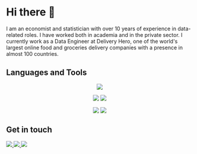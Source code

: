 # Hi there 👋

I am an economist and statistician with over 10 years of experience in data-related roles. I have worked both in academia and in the private sector. I currently work as a Data Engineer at Delivery Hero, one of the world's largest online food and groceries delivery companies with a presence in almost 100 countries.

## Languages and Tools

<!-- markdownlint-disable MD033 -->
<p align="center">
  <img src="https://skillicons.dev/icons?i=py,r,bash,html,css,js" />
</p>
<p align="center">
  <img src="https://skillicons.dev/icons?i=git,github,githubactions" />
  <img src="https://skillicons.dev/icons?i=md,latex" />
</p>
<p align="center">
  <img src="https://skillicons.dev/icons?i=linux,apple,windows" />
  <img src="https://skillicons.dev/icons?i=gcp,terraform,vscode" />
</p>
<!-- markdownlint-enable MD033 -->

## Get in touch

<!-- markdownlint-disable MD033 -->
<a href="https://www.linkedin.com/in/danielczarnievicz/" >
  <img src="https://skillicons.dev/icons?i=linkedin" />
</a>
<a href="https://stackoverflow.com/users/5908830/daniel" >
  <img src="https://skillicons.dev/icons?i=stackoverflow" />
</a>
<a href="https://github.com/daczarne" >
  <img src="https://skillicons.dev/icons?i=github" />
</a>
<!-- markdownlint-enable MD033 -->
